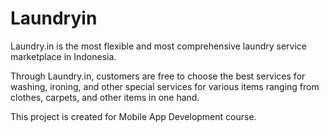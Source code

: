 # Laundryin
Laundry.in is the most flexible and most comprehensive laundry service marketplace in Indonesia.

Through Laundry.in, customers are free to choose the best services for washing, ironing, and other special services for various items ranging from clothes, carpets, and other items in one hand.

This project is created for Mobile App Development course. 
